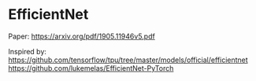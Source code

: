 # EfficientNet

Paper: https://arxiv.org/pdf/1905.11946v5.pdf

Inspired by:
https://github.com/tensorflow/tpu/tree/master/models/official/efficientnet
https://github.com/lukemelas/EfficientNet-PyTorch
